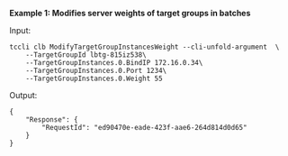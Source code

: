 **Example 1: Modifies server weights of target groups in batches**



Input: 

```
tccli clb ModifyTargetGroupInstancesWeight --cli-unfold-argument  \
    --TargetGroupId lbtg-815iz538\
    --TargetGroupInstances.0.BindIP 172.16.0.34\
    --TargetGroupInstances.0.Port 1234\
    --TargetGroupInstances.0.Weight 55
```

Output: 
```
{
    "Response": {
        "RequestId": "ed90470e-eade-423f-aae6-264d814d0d65"
    }
}
```

